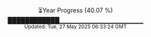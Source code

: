 <p align="center">
⏳Year Progress (40.07 %) <br>
████████████▁▁▁▁▁▁▁▁▁▁▁▁▁▁▁▁▁▁ <br>
<sub>Updated: Tue, 27 May 2025 06:33:24 GMT</sub>
</p>

